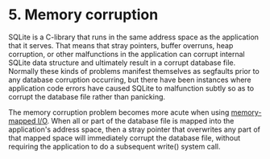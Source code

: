 # 5\.  Memory corruption


SQLite is a C\-library that runs in the same address space as the 
application that it serves. That means that stray pointers, buffer
overruns, heap corruption, or other malfunctions in the application can
corrupt internal SQLite data structure and ultimately result in a
corrupt database file. Normally these kinds of problems manifest themselves
as segfaults prior to any database corruption occurring, but there have
been instances where application code errors have caused SQLite to
malfunction subtly so as to corrupt the database file rather than
panicking.


The memory corruption problem becomes more acute when
using [memory\-mapped I/O](mmap.html).
When all or part of the database file is mapped into the application's
address space, then a stray pointer that overwrites any part of that
mapped space will immediately corrupt the database file, without
requiring the application to do a subsequent write() system call.


